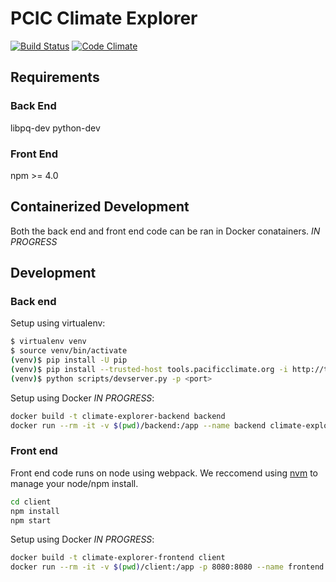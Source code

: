 # PCIC Climate Explorer

[![Build Status](https://travis-ci.org/pacificclimate/climate-explorer.svg?branch=master)](https://travis-ci.org/pacificclimate/climate-explorer)
[![Code Climate](https://codeclimate.com/github/pacificclimate/climate-explorer/badges/gpa.svg)](https://codeclimate.com/github/pacificclimate/climate-explorer)

## Requirements

### Back End

libpq-dev python-dev

### Front End

npm >= 4.0

## Containerized Development

Both the back end and front end code can be ran in Docker conatainers. *IN PROGRESS*

## Development

### Back end

Setup using virtualenv:

```bash
$ virtualenv venv
$ source venv/bin/activate
(venv)$ pip install -U pip
(venv)$ pip install --trusted-host tools.pacificclimate.org -i http://tools.pacificclimate.org/pypiserver/ -e .
(venv)$ python scripts/devserver.py -p <port>
```

Setup using Docker *IN PROGRESS*:

```bash
docker build -t climate-explorer-backend backend
docker run --rm -it -v $(pwd)/backend:/app --name backend climate-explorer-backend
```

### Front end

Front end code runs on node using webpack. We reccomend using [nvm](https://github.com/creationix/nvm) to manage your node/npm install.

```bash  
cd client
npm install
npm start
```

Setup using Docker *IN PROGRESS*:

```bash
docker build -t climate-explorer-frontend client
docker run --rm -it -v $(pwd)/client:/app -p 8080:8080 --name frontend --link backend climate-explorer-frontend
```
